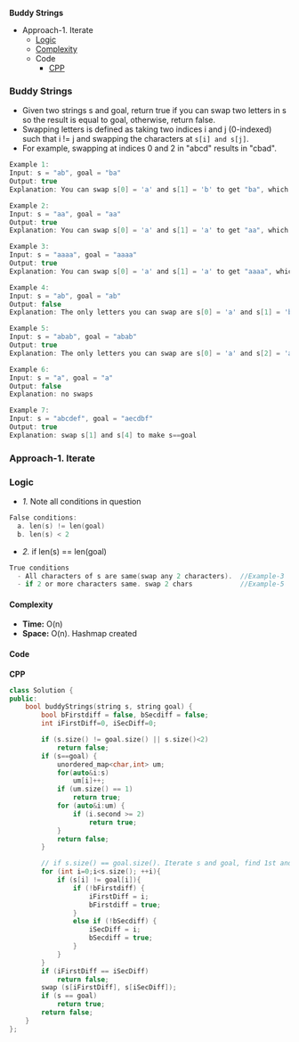 **Buddy Strings**
- Approach-1. Iterate
  - [Logic](#l)
  - [Complexity](#com)
  - Code
    - [CPP](#cpp)

### Buddy Strings
- Given two strings s and goal, return true if you can swap two letters in s so the result is equal to goal, otherwise, return false.
- Swapping letters is defined as taking two indices i and j (0-indexed) such that i != j and swapping the characters at `s[i] and s[j]`.
- For example, swapping at indices 0 and 2 in "abcd" results in "cbad".
```c
Example 1:
Input: s = "ab", goal = "ba"
Output: true
Explanation: You can swap s[0] = 'a' and s[1] = 'b' to get "ba", which is equal to goal.

Example 2:
Input: s = "aa", goal = "aa"
Output: true
Explanation: You can swap s[0] = 'a' and s[1] = 'a' to get "aa", which is equal to goal.

Example 3:
Input: s = "aaaa", goal = "aaaa"
Output: true
Explanation: You can swap s[0] = 'a' and s[1] = 'a' to get "aaaa", which is equal to goal.

Example 4:
Input: s = "ab", goal = "ab"
Output: false
Explanation: The only letters you can swap are s[0] = 'a' and s[1] = 'b', which results in "ba" != goal.

Example 5:
Input: s = "abab", goal = "abab"
Output: true
Explanation: The only letters you can swap are s[0] = 'a' and s[2] = 'a', which results in s == goal.

Example 6:
Input: s = "a", goal = "a"
Output: false
Explanation: no swaps

Example 7:
Input: s = "abcdef", goal = "aecdbf"
Output: true
Explanation: swap s[1] and s[4] to make s==goal
```

### Approach-1. Iterate
<a name=l></a>
### Logic
- _1._ Note all conditions in question
```c
False conditions:
  a. len(s) != len(goal)
  b. len(s) < 2
```
- _2._ if len(s) == len(goal)
```c
True conditions
  - All characters of s are same(swap any 2 characters).  //Example-3
  - if 2 or more characters same. swap 2 chars            //Example-5
```
<a name=com></a>
#### Complexity
- **Time:** O(n)
- **Space:** O(n). Hashmap created

#### Code
<a name=cpp></a>
**CPP**
```cpp
class Solution {
public:
    bool buddyStrings(string s, string goal) {
        bool bFirstdiff = false, bSecdiff = false;
        int iFirstDiff=0, iSecDiff=0;

        if (s.size() != goal.size() || s.size()<2)
            return false;
        if (s==goal) {
            unordered_map<char,int> um;
            for(auto&i:s)
                um[i]++;
            if (um.size() == 1)
                return true;
            for (auto&i:um) {
                if (i.second >= 2)
                    return true;
            }
            return false;
        }

        // if s.size() == goal.size(). Iterate s and goal, find 1st and 2nd difference
        for (int i=0;i<s.size(); ++i){
            if (s[i] != goal[i]){
                if (!bFirstdiff) {
                    iFirstDiff = i;
                    bFirstdiff = true;
                }
                else if (!bSecdiff) {
                    iSecDiff = i;
                    bSecdiff = true;
                }
            }
        }
        if (iFirstDiff == iSecDiff)
            return false;
        swap (s[iFirstDiff], s[iSecDiff]);
        if (s == goal)
            return true;
        return false;
    }
};
```
